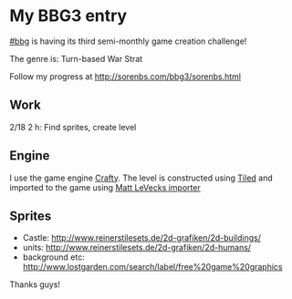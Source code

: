 # My BBG3 entry

[#bbg](http://hashbbg.com) is having its third semi-monthly game creation challenge!  

The genre is: Turn-based War Strat

Follow my progress at http://sorenbs.com/bbg3/sorenbs.html

## Work

2/18 2 h: Find sprites, create level

## Engine

I use the game engine [Crafty](http://craftyjs.com/). The level is constructed using [Tiled](http://www.mapeditor.org/) and imported to the game using [Matt LeVecks importer](http://craftycomponents.com/components/single/18)

## Sprites

 - Castle: http://www.reinerstilesets.de/2d-grafiken/2d-buildings/
 - units: http://www.reinerstilesets.de/2d-grafiken/2d-humans/
 - background etc: http://www.lostgarden.com/search/label/free%20game%20graphics

Thanks guys!